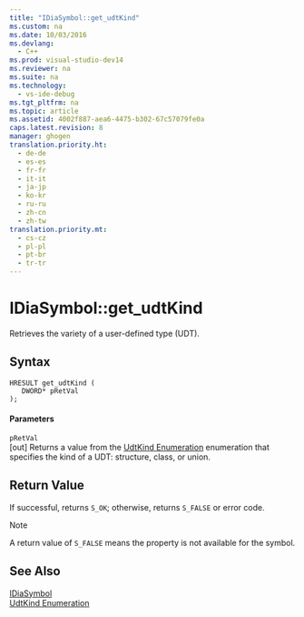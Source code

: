 ```yaml
---
title: "IDiaSymbol::get_udtKind"
ms.custom: na
ms.date: 10/03/2016
ms.devlang: 
  - C++
ms.prod: visual-studio-dev14
ms.reviewer: na
ms.suite: na
ms.technology: 
  - vs-ide-debug
ms.tgt_pltfrm: na
ms.topic: article
ms.assetid: 4002f887-aea6-4475-b302-67c57079fe0a
caps.latest.revision: 8
manager: ghogen
translation.priority.ht: 
  - de-de
  - es-es
  - fr-fr
  - it-it
  - ja-jp
  - ko-kr
  - ru-ru
  - zh-cn
  - zh-tw
translation.priority.mt: 
  - cs-cz
  - pl-pl
  - pt-br
  - tr-tr
---
```

# IDiaSymbol::get_udtKind
Retrieves the variety of a user-defined type (UDT).  
  
## Syntax  
  
```cpp#  
HRESULT get_udtKind (   
   DWORD* pRetVal  
);  
```  
  
#### Parameters  
 `pRetVal`  
 [out] Returns a value from the [UdtKind Enumeration](../VS_debugger/UdtKind.md) enumeration that specifies the kind of a UDT: structure, class, or union.  
  
## Return Value  
 If successful, returns `S_OK`; otherwise, returns `S_FALSE` or error code.  
  
> [!NOTE]
>  A return value of `S_FALSE` means the property is not available for the symbol.  
  
## See Also  
 [IDiaSymbol](../VS_debugger/IDiaSymbol.md)   
 [UdtKind Enumeration](../VS_debugger/UdtKind.md)